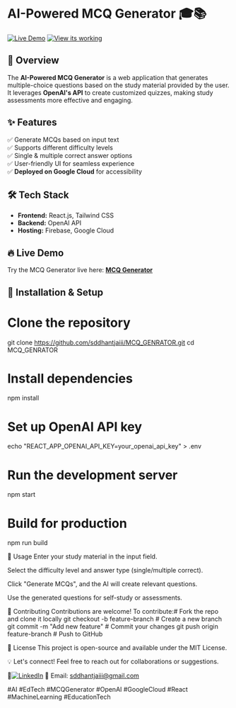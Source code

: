 # AI-Powered MCQ Generator 🎓📚  

[![Live Demo](https://img.shields.io/badge/Live-Demo-green)](https://mcq-gen-121-f69a8.web.app/)
[![View its working](https://img.shields.io/badge/View%20its%20working-YouTube-red?style=for-the-badge&logo=youtube)](https://youtu.be/WR3zBZqFtHk)

## 🚀 Overview  

The **AI-Powered MCQ Generator** is a web application that generates multiple-choice questions based on the study material provided by the user. It leverages **OpenAI's API** to create customized quizzes, making study assessments more effective and engaging.

## ✨ Features  

✅ Generate MCQs based on input text  
✅ Supports different difficulty levels  
✅ Single & multiple correct answer options  
✅ User-friendly UI for seamless experience  
✅ **Deployed on Google Cloud** for accessibility  

## 🛠️ Tech Stack  

- **Frontend:** React.js, Tailwind CSS  
- **Backend:** OpenAI API  
- **Hosting:** Firebase, Google Cloud  

## 🔥 Live Demo  

Try the MCQ Generator live here: **[MCQ Generator](https://mcq-gen-121-f69a8.web.app/)**  

## 🚀 Installation & Setup  


# Clone the repository
git clone https://github.com/sddhantjaiii/MCQ_GENRATOR.git
cd MCQ_GENRATOR

# Install dependencies
npm install

# Set up OpenAI API key
echo "REACT_APP_OPENAI_API_KEY=your_openai_api_key" > .env

# Run the development server
npm start

# Build for production
npm run build


🎯 Usage
Enter your study material in the input field.

Select the difficulty level and answer type (single/multiple correct).

Click "Generate MCQs", and the AI will create relevant questions.

Use the generated questions for self-study or assessments.

🤝 Contributing
Contributions are welcome! To contribute:# Fork the repo and clone it locally
git checkout -b feature-branch  # Create a new branch
git commit -m "Add new feature"  # Commit your changes
git push origin feature-branch   # Push to GitHub

📜 License
This project is open-source and available under the MIT License.

💡 Let's connect!
Feel free to reach out for collaborations or suggestions.

🚀[![LinkedIn](https://img.shields.io/badge/LinkedIn-Connect-blue)](https://www.linkedin.com/in/sddhantjaiii/)
📧 Email: sddhantjaiii@gmail.com

#AI #EdTech #MCQGenerator #OpenAI #GoogleCloud #React #MachineLearning #EducationTech

